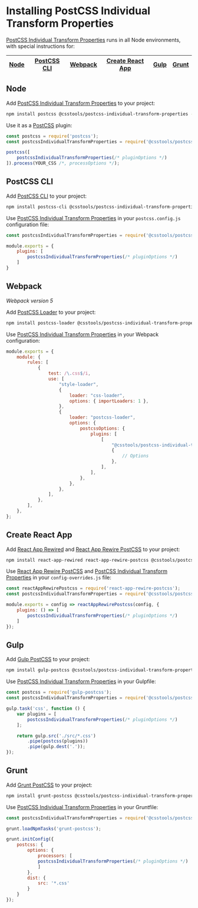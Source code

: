 # Installing PostCSS Individual Transform Properties

[PostCSS Individual Transform Properties] runs in all Node environments, with special instructions for:

| [Node](#node) | [PostCSS CLI](#postcss-cli) | [Webpack](#webpack) | [Create React App](#create-react-app) | [Gulp](#gulp) | [Grunt](#grunt) |
| --- | --- | --- | --- | --- | --- |

## Node

Add [PostCSS Individual Transform Properties] to your project:

```bash
npm install postcss @csstools/postcss-individual-transform-properties --save-dev
```

Use it as a [PostCSS] plugin:

```js
const postcss = require('postcss');
const postcssIndividualTransformProperties = require('@csstools/postcss-individual-transform-properties');

postcss([
	postcssIndividualTransformProperties(/* pluginOptions */)
]).process(YOUR_CSS /*, processOptions */);
```

## PostCSS CLI

Add [PostCSS CLI] to your project:

```bash
npm install postcss-cli @csstools/postcss-individual-transform-properties --save-dev
```

Use [PostCSS Individual Transform Properties] in your `postcss.config.js` configuration file:

```js
const postcssIndividualTransformProperties = require('@csstools/postcss-individual-transform-properties');

module.exports = {
	plugins: [
		postcssIndividualTransformProperties(/* pluginOptions */)
	]
}
```

## Webpack

_Webpack version 5_

Add [PostCSS Loader] to your project:

```bash
npm install postcss-loader @csstools/postcss-individual-transform-properties --save-dev
```

Use [PostCSS Individual Transform Properties] in your Webpack configuration:

```js
module.exports = {
	module: {
		rules: [
			{
				test: /\.css$/i,
				use: [
					"style-loader",
					{
						loader: "css-loader",
						options: { importLoaders: 1 },
					},
					{
						loader: "postcss-loader",
						options: {
							postcssOptions: {
								plugins: [
									[
										"@csstools/postcss-individual-transform-properties",
										{
											// Options
										},
									],
								],
							},
						},
					},
				],
			},
		],
	},
};
```

## Create React App

Add [React App Rewired] and [React App Rewire PostCSS] to your project:

```bash
npm install react-app-rewired react-app-rewire-postcss @csstools/postcss-individual-transform-properties --save-dev
```

Use [React App Rewire PostCSS] and [PostCSS Individual Transform Properties] in your
`config-overrides.js` file:

```js
const reactAppRewirePostcss = require('react-app-rewire-postcss');
const postcssIndividualTransformProperties = require('@csstools/postcss-individual-transform-properties');

module.exports = config => reactAppRewirePostcss(config, {
	plugins: () => [
		postcssIndividualTransformProperties(/* pluginOptions */)
	]
});
```

## Gulp

Add [Gulp PostCSS] to your project:

```bash
npm install gulp-postcss @csstools/postcss-individual-transform-properties --save-dev
```

Use [PostCSS Individual Transform Properties] in your Gulpfile:

```js
const postcss = require('gulp-postcss');
const postcssIndividualTransformProperties = require('@csstools/postcss-individual-transform-properties');

gulp.task('css', function () {
	var plugins = [
		postcssIndividualTransformProperties(/* pluginOptions */)
	];

	return gulp.src('./src/*.css')
		.pipe(postcss(plugins))
		.pipe(gulp.dest('.'));
});
```

## Grunt

Add [Grunt PostCSS] to your project:

```bash
npm install grunt-postcss @csstools/postcss-individual-transform-properties --save-dev
```

Use [PostCSS Individual Transform Properties] in your Gruntfile:

```js
const postcssIndividualTransformProperties = require('@csstools/postcss-individual-transform-properties');

grunt.loadNpmTasks('grunt-postcss');

grunt.initConfig({
	postcss: {
		options: {
			processors: [
			postcssIndividualTransformProperties(/* pluginOptions */)
			]
		},
		dist: {
			src: '*.css'
		}
	}
});
```

[Gulp PostCSS]: https://github.com/postcss/gulp-postcss
[Grunt PostCSS]: https://github.com/nDmitry/grunt-postcss
[PostCSS]: https://github.com/postcss/postcss
[PostCSS CLI]: https://github.com/postcss/postcss-cli
[PostCSS Loader]: https://github.com/postcss/postcss-loader
[PostCSS Individual Transform Properties]: https://github.com/csstools/postcss-plugins/tree/main/plugins/postcss-individual-transform-properties
[React App Rewire PostCSS]: https://github.com/csstools/react-app-rewire-postcss
[React App Rewired]: https://github.com/timarney/react-app-rewired
